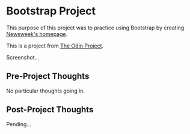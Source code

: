 # Bootstrap Project

This purpose of this project was to practice using Bootstrap by creating [Newsweek's homepage](http://www.newsweek.com).

This is a project from [The Odin Project](https://www.theodinproject.com/courses/html5-and-css3/lessons/using-bootstrap).

Screenshot...

## Pre-Project Thoughts

No particular thoughts going in.

## Post-Project Thoughts

Pending...
